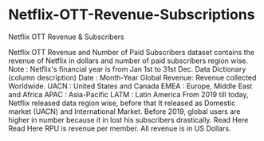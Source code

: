# Netflix-OTT-Revenue-Subscriptions
Netflix OTT Revenue &amp; Subscribers

Netflix OTT Revenue and Number of Paid Subscribers dataset contains the revenue of Netflix in dollars and number of paid subscribers region wise.
Note : Netflix's financial year is from Jan 1st to 31st Dec.
Data Dictionary (column description)
Date : Month-Year
Global Revenue: Revenue collected Worldwide.
UACN : United States and Canada
EMEA : Europe, Middle East and Africa
APAC : Asia-Pacific
LATM : Latin America
From 2019 till today, Netflix released data region wise, before that It released as Domestic market
(UACN) and International Market.
Before 2019, global users are higher in number because it in lost his subscribers drastically. Read Here
Read Here
RPU is revenue per member.
All revenue is in US Dollars.
